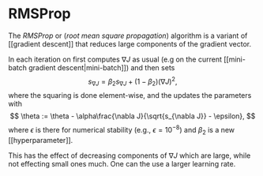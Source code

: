 # RMSProp

The *RMSProp* or (*root mean square propagation*) algorithm is a variant of [[gradient descent]] that reduces large components of the gradient vector.

In each iteration on first computes $\nabla J$ as usual (e.g on the current [[mini-batch gradient descent|mini-batch]]) and then sets
$$
	s_{\nabla J} = \beta_2 s_{\nabla J} + (1-\beta_2)(\nabla J)^2,
$$
where the squaring is done element-wise, and the updates the parameters with
$$
	\theta := \theta - \alpha\frac{\nabla J}{\sqrt{s_{\nabla J}} - \epsilon},
$$
where $\epsilon$ is there for numerical stability (e.g., $\epsilon = 10^{-8}$) and $\beta_2$ is a new [[hyperparameter]].

This has the effect of decreasing components of $\nabla J$ which are large, while not effecting small ones much. One can the use a larger learning rate.